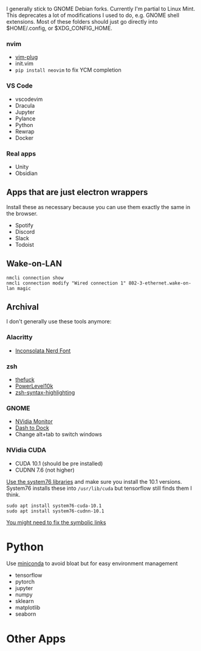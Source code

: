 I generally stick to GNOME Debian forks. Currently I'm partial to Linux Mint.
This deprecates a lot of modifications I used to do, e.g. GNOME shell
extensions. Most of these folders should just go directly into $HOME/.config, or
$XDG_CONFIG_HOME.

### nvim
- [vim-plug](https://github.com/junegunn/vim-plug#unix-linux)
- init.vim
- `pip install neovim` to fix YCM completion

### VS Code
- vscodevim
- Dracula
- Jupyter
- Pylance
- Python
- Rewrap
- Docker

### Real apps

- Unity
- Obsidian

## Apps that are just electron wrappers

Install these as necessary because you can use them exactly the same in the browser.

- Spotify
- Discord
- Slack
- Todoist

## Wake-on-LAN
```
nmcli connection show
nmcli connection modify "Wired connection 1" 802-3-ethernet.wake-on-lan magic
```

## Archival

I don't generally use these tools anymore:

### Alacritty
- [Inconsolata Nerd Font](https://github.com/ryanoasis/nerd-fonts/blob/master/patched-fonts/InconsolataGo/Regular/complete/InconsolataGo%20Nerd%20Font%20Complete.ttf)

### zsh
- [thefuck](https://github.com/nvbn/thefuck#installation)
- [PowerLevel10k](https://github.com/romkatv/powerlevel10k#manual)
- [zsh-syntax-highlighting](https://github.com/zsh-users/zsh-syntax-highlighting/blob/master/INSTALL.md#in-your-zshrc)

### GNOME

- [NVidia Monitor](https://extensions.gnome.org/extension/1320/nvidia-gpu-stats-tool/)
- [Dash to Dock](https://extensions.gnome.org/extension/307/dash-to-dock/)
- Change alt+tab to switch windows

### NVidia CUDA

- CUDA 10.1 (should be pre installed)
- CUDNN 7.6 (not higher)

[Use the system76 libraries](http://support.system76.com/articles/cuda/) and
make sure you install the 10.1 versions. System76 installs these into
`/usr/lib/cuda` but tensorflow still finds them I think.

```
sudo apt install system76-cuda-10.1
sudo apt install system76-cudnn-10.1
```

[You might need to fix the symbolic links](https://stackoverflow.com/questions/49656725/importerror-libcudnn-so-7-cannot-open-shared-object-file-no-such-file-or-dire/61563579#61563579)

# Python

Use [miniconda](https://docs.anaconda.com/miniconda/) to avoid bloat but for easy environment management

- tensorflow
- pytorch
- jupyter
- numpy
- sklearn
- matplotlib
- seaborn

# Other Apps
